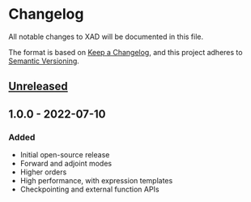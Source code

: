 # Changelog

All notable changes to XAD will be documented in this file.

The format is based on [Keep a Changelog](https://keepachangelog.com/en/1.0.0/),
and this project adheres to [Semantic Versioning](https://semver.org/spec/v2.0.0.html).

## [Unreleased]


## 1.0.0 - 2022-07-10
### Added
- Initial open-source release
- Forward and adjoint modes
- Higher orders
- High performance, with expression templates
- Checkpointing and external function APIs



[Unreleased]: https://github.com/xcelerit/xad/compare/v1.0.0...HEAD
